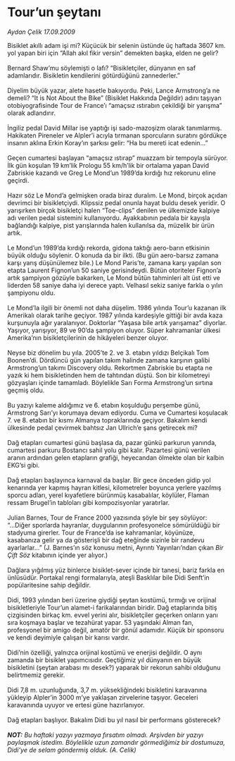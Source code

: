 # Tour’un şeytanı

*Aydan Çelik 17.09.2009*

<div class="taraf_structure_2col_1zq">
<div class="margen_n">



 <p>Bisiklet akıllı adam işi mi? Küçücük bir selenin üstünde üç haftada 3607 km. yol yapan biri için “Allah akıl fikir versin” demekten başka, elden ne gelir? <br/><br/>Bernard Shaw’mu söylemişti o lafı? “Bisikletçiler, dünyanın en saf adamlarıdır. Bisikletin kendilerini götürdüğünü zannederler.” <br/><br/>Diyelim büyük yazar, alete hasetle bakıyordu. Peki, Lance Armstrong’a ne demeli? “It is Not About the Bike” (Bisiklet Hakkında Değildir) adını taşıyan otobiyografisinde Tour de France’ı “amaçsız ıstırabın çekildiği bir yarışma” olarak adlandırır. <br/><br/>İngiliz pedal David Millar ise yaptığı işi sado-mazoşizm olarak tanımlarmış. Hakikaten Pireneler ve Alpler’i acıyla tırmanan sporcuların suratını gördükçe insanın aklına Erkin Koray’ın şarkısı gelir: “Ha bu mereti icat edenin...” <br/><br/>Geçen cumartesi başlayan “amaçsız ıstırap” muazzam bir tempoyla sürüyor. İlk gün koşulan 19 km’lik Prologu 55 km/h’lik bir ortalama yapan David Zabriskie kazandı ve Greg Le Mond’un 1989’da kırdığı hız rekorunu eline geçirdi. <br/><br/>Hazır söz Le Mond’a gelmişken orada biraz duralım. Le Mond, birçok açıdan devrimci bir bisikletçiydi. Klipssiz pedal onunla hayat buldu desek yeridir. O yarışırken birçok bisikletçi halen “Toe-clips” denilen ve ülkemizde kalpiye adı verilen pedal sistemini kullanıyordu. Ayakkabının pedala bir kayışla bağlandığı kalpiye, pist yarışlarında halen kullanılsa da, müzelik bir ürün artık. <br/><br/>Le Mond’un 1989’da kırdığı rekorda, gidona taktığı aero-barın etkisinin büyük olduğu söylenir. O konuda da bir ilkti. (Bu gün aero-barsız zamana karşı yarış düşünülemez bile.) Le Mond Paris’te, zamana karşı yapılan son etapta Laurent Fignon’un 50 saniye gerisindeydi. Bütün otoriteler Fignon’a artık şampiyon gözüyle bakarken, Le Mond bütün tahminleri alt üst etti ve liderden 58 saniye daha iyi derece yaptı. Velhasıl sekiz saniye farkla o yılın şampiyonu oldu. <br/><br/>Le Mond’la ilgili bir önemli not daha düşelim. 1986 yılında Tour’u kazanan ilk Amerikalı olarak tarihe geçiyor. 1987 yılında kardeşiyle gittiği bir avda kaza kurşunuyla ağır yaralanıyor. Doktorlar “Yaşasa bile artık yarışamaz” diyorlar. Yaşıyor, yarışıyor, 89 ve 90’da şampiyon oluyor. Süper kahramanlar ülkesi Amerika’nın bisikletçilerinin de hikâyeleri benzer oluyor. <br/><br/>Neyse biz dönelim bu yıla. 2005’te 2. ve 3. etabın yıldızı Belçikalı Tom Boonen’di. Dördüncü gün yapılan takım halinde zamana karşının galibi Armstrong’un takımı Discovery oldu. Rekortmen Zabriskie bu etapta ne yazık ki hem bisikletinden hem de tahtından düştü. Son bir kilometreyi gözyaşları içinde tamamladı. Böylelikle Sarı Forma Armstrong’un sırtına geçmiş oldu. <br/><br/>Bu yazıyı kaleme aldığımız ve 6. etabın koşulduğu perşembe günü, Armstrong Sarı’yı korumaya devam ediyordu. Cuma ve Cumartesi koşulacak 7. ve 8. etabın bir kısmı Almanya topraklarında geçiyor. Bakalım kendi ülkesinde pedal çevirmek bahtsız Jan Ullrich’e şans getirecek mi? <br/><br/>Dağ etapları cumartesi günü başlasa da, pazar günkü parkurun yanında, cumartesi parkuru Bostancı sahil yolu gibi kalır. Pazartesi günü verilen aranın ardından gelen etapların grafiği, heyecandan ölmekte olan bir kalbin EKG’si gibi. <br/><br/>Dağ etapları başlayınca karnaval da başlar. Bir gece önceden gidip yol kenarında yer kapmış hayran kitlesi, kilometreler boyunca yerlere yazılmış sporcu adları, yerel kıyafetlere bürünmüş kasabalılar, köylüler, Flaman ressam Brugel’in tabloları gibi kompozisyonlar yaratırlar. <br/><br/>Julian Barnes, Tour de France 2000 yazısında şöyle bir şey söylüyor: “...Diğer sporlarda hayranlar, duygularının profesyonelce sömürüldüğü bir stadyuma girerler. Tour de France’da ise kahramanlar, köyünüze, kasabanıza gelir ya da gösterişli bir dağ eteğinde sizinle bir randevu ayarlarlar...” (J. Barnes’ın söz konusu metni, Ayrıntı Yayınları’ndan çıkan <i>Bir Çift Söz</i> kitabının içinde yer alıyor.) <br/><br/>Dağlara yığılmış yüz binlerce bisiklet-sever içinde bir tanesi, bariz farkla en ünlüsüdür. Portakal rengi formalarıyla, ateşli Basklılar bile Didi Senft’in popülaritesine sahip değildir. <br/><br/>Didi, 1993 yılından beri üzerine giydiği şeytan kostümü, tırmığı ve orijinal bisikletleriyle Tour’un alamet-i farikalarından biridir. Dağ etaplarında bitiş çizgisinden birkaç km. evvel yerini alır, bisikletçiler geçerken onların yanı sıra koşmaya başlar ve tezahürat yapar. 53 yaşındaki Alman fan, profesyonel bir amigo değil, amatör bir gönül adamıdır. Küçük bir sponsoru ve kendi deyimiyle çalışan bir karısı vardır. <br/><br/>Didi’nin özelliği, yalnızca orijinal kostümü ve enerjisi değildir. O aynı zamanda bir bisiklet yapımcısıdır. Geçtiğimiz yıl dünyanın en büyük bisikletini (şeytan arabası mı desek?) yaparak bir rekorun sahibi olduğunu belirtmemiz gerekir. <br/><br/>Didi 7,8 m. uzunluğunda, 3,7 m. yüksekliğindeki bisikletini karavanına yükleyip Alpler’in 3000 m’ye yaklaşan zirvelerine taşıyor. Geceleri karavanında uyuyor ve ertesi güne hazırlanıyor. <br/><br/>Dağ etapları başlıyor. Bakalım Didi bu yıl nasıl bir performans gösterecek?<i><b> <br/><br/>NOT:</b> Bu haftaki yazıyı yazmaya fırsatım olmadı. Arşivden bir yazıyı paylaşmak istedim. Böylelikle uzun zamandır görmediğimiz bir dostumuza, Didi’ye de selam göndermiş olduk. (A. Celik)</i></p>
<br/>
<br/>
<br/>



<br/>


<div id="taraf_not">
</div>

</div>


</div>
